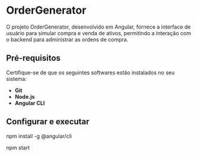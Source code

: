 # OrderGenerator

O projeto OrderGenerator, desenvolvido em Angular, fornece a interface de usuário para simular compra e venda de ativos, permitindo a interação com o backend para administrar as ordens de compra.

## Pré-requisitos

Certifique-se de que os seguintes softwares estão instalados no seu sistema:

- **Git**
- **Node.js** 
- **Angular CLI**

## Configurar e executar

npm install -g @angular/cli

npm start
